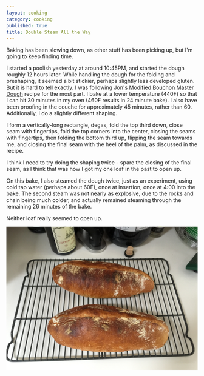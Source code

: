 ```yaml
---
layout: cooking
category: cooking
published: true
title: Double Steam All the Way
---
```


Baking has been slowing down, as other stuff has been picking up, but I'm going to keep finding time.

I started a poolish yesterday at around 10:45PM, and started the dough roughly 12 hours later. While handling the dough for the folding and preshaping, it seemed a bit stickier, perhaps slightly less developed gluten. But it is hard to tell exactly. I was following [Jon's Modified Bouchon Master Dough](/recipes/baking/bread/jon-bouchon-master-dough) recipe for the most part. I bake at a lower temperature (440F) so that I can hit 30 minutes in my oven (460F results in 24 minute bake). I also have been proofing in the couche for approximately 45 minutes, rather than 60. Additionally, I do a slightly different shaping. 

I form a vertically-long rectangle, degas, fold the top third down, close seam with fingertips, fold the top corners into the center, closing the seams with fingertips, then folding the bottom third up, flipping the seam towards me, and closing the final seam with the heel of the palm, as discussed in the recipe.

I think I need to try doing the shaping twice - spare the closing of the final seam, as I think that was how I got my one loaf in the past to open up.

On this bake, I also steamed the dough twice, just as an experiment, using cold tap water (perhaps about 60F), once at insertion, once at 4:00 into the bake. The second steam was not nearly as explosive, due to the rocks and chain being much colder, and actually remained steaming through the remaining 26 minutes of the bake.

Neither loaf really seemed to open up.

![IMG_0186.JPG](/media/images/breads/2015-04-07/IMG_0186.JPG)